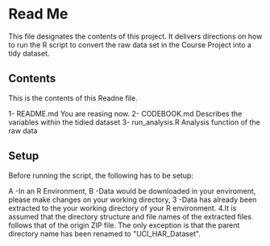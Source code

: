 # Read Me
This file designates the contents of this project. It delivers directions on how to run the R script to convert the raw data set in the Course Project into a tidy dataset.

## Contents

This is the contents of this Readne file.


1- README.md        You are reasing now. 
2- CODEBOOK.md      Describes the variables within the tidied dataset 
3- run_analysis.R   Analysis function of the raw data 

## Setup

Before running the script, the following has to be setup:

A -In an R Environment,
B -Data would be downloaded in your enviroment, please make changes on your working directory,
3 -Data has already been extracted to the your working directory of your R environment.
4.It is assumed that the directory structure and file names of the extracted files follows that of the origin ZIP file. The only exception is that the parent directory name has been renamed to "UCI_HAR_Dataset".


